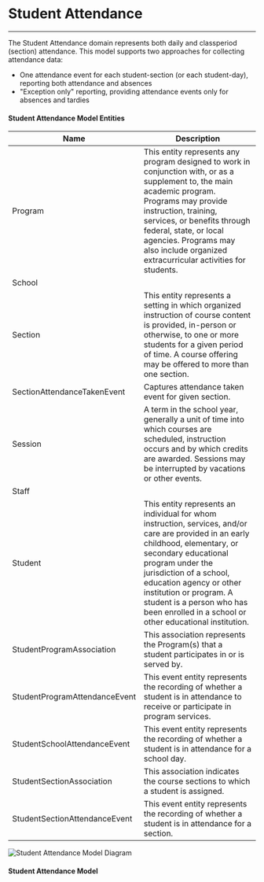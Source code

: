 # Student Attendance
---
The Student Attendance domain represents both daily and classperiod (section) attendance. This model supports two approaches for collecting attendance data:
* One attendance event for each student-section (or each student-day), reporting both attendance and absences
* "Exception only" reporting, providing attendance events only for absences and tardies



#### Student Attendance Model Entities

| Name        | Description  |
|-----------------|------------------|
| Program | This entity represents any program designed to work in conjunction with, or as a supplement to, the main academic program. Programs may provide instruction, training, services, or benefits through federal, state, or local agencies. Programs may also include organized extracurricular activities for students. |
| School |  |
| Section | This entity represents a setting in which organized instruction of course content is provided, in-person or otherwise, to one or more students for a given period of time. A course offering may be offered to more than one section. |
| SectionAttendanceTakenEvent | Captures attendance taken event for given section. |
| Session | A term in the school year, generally a unit of time into which courses are scheduled, instruction occurs and by which credits are awarded. Sessions may be interrupted by vacations or other events. |
| Staff |  |
| Student | This entity represents an individual for whom instruction, services, and/or care are provided in an early childhood, elementary, or secondary educational program under the jurisdiction of a school, education agency or other institution or program. A student is a person who has been enrolled in a school or other educational institution. |
| StudentProgramAssociation | This association represents the Program(s) that a student participates in or is served by. |
| StudentProgramAttendanceEvent | This event entity represents the recording of whether a student is in attendance to receive or participate in program services. |
| StudentSchoolAttendanceEvent | This event entity represents the recording of whether a student is in attendance for a school day. |
| StudentSectionAssociation | This association indicates the course sections to which a student is assigned. |
| StudentSectionAttendanceEvent | This event entity represents the recording of whether a student is in attendance for a section. |


![Student Attendance Model Diagram](/path/to/domain-model.png)
#### Student Attendance Model  

